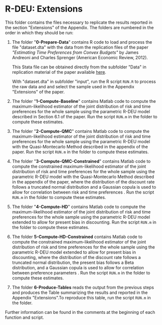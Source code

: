 # R-DEU: Extensions

This folder contains the files necessary to replicate the results reported in
the section "Extensions" of the Appendix. The folders are numbered in the order
in which they should be run:

1. The folder "**0-Prepare-Data**" contains R code to load and process the file
   "dataset.dta" with the data from the replication files of the paper
   *"Estimating Time Preferences from Convex Budgets"* by James Andreoni and
   Charles Sprenger (American Economic Review, 2012).

   This Stata file can be obtained directly from the subfolder "Data" in
   replication material of the paper available
   [here](https://www.aeaweb.org/articles?id=10.1257/aer.102.7.3333).

   With "dataset.dta" in subfolder "input", run the R script `RUN.R` to process
   the raw data and and select the sample used in the Appendix "Extensions" of
   the paper.

2. The folder "**1-Compute-Baseline**" contains Matlab code to compute the
   maximum-likelihood estimator of the joint distribution of risk and time
   preferences for the whole sample using the parametric R-DEU model described
   in Section 6.1 of the paper. Run the script `RUN.m` in the folder to compute
   these estimates.

3. The folder "**2-Compute-QMC**" contains Matlab code to compute the
   maximum-likelihood estimator of the joint distribution of risk and time
   preferences for the whole sample using the parametric R-DEU model with the
   Quasi-Montecarlo Method described in the appendix of the paper. Run the
   script `RUN.m` in the folder to compute these estimates.

4. The folder "**3-Compute-QMC-Constrained**" contains Matlab code to compute
   the constrained maximum-likelihood estimator of the joint distribution of
   risk and time preferences for the whole sample using the parametric R-DEU
   model with the Quasi-Montecarlo Method described in the appendix of the
   paper, where the distribution of the discount rate follows a truncated normal
   distribution and a Gaussian copula is used to allow for correlation between
   risk and time preferences . Run the script `RUN.m` in the folder to compute
   these estimates.

5. The folder "**4-Compute-HD**" contains Matlab code to compute the
   maximum-likelihood estimator of the joint distribution of risk and time
   preferences for the whole sample using the parametric R-DEU model extended to
   allow for present bias in discounting. Run the script `RUN.m` in the folder
   to compute these estimates.

6. The folder **5-Compute-HD-Constrained** contains Matlab code to compute the
   constrained maximum-likelihood estimator of the joint distribution of risk
   and time preferences for the whole sample using the parametric R-DEU model
   extended to allow for present bias in discounting, where the distribution of
   the discount rate follows a truncated normal distribution, the present bias
   follows a Beta distribution, and a Gaussian copula is used to allow for
correlation between preference parameters . Run the script `RUN.m` in the folder
   to compute these estimates.

7. The folder **6-Produce-Tables** reads the output from the previous steps and
   produces the Table summarizing the results and reported in the Appendix
   "Extensions".To reproduce this table, run the script `RUN.m` in the folder.

Further information can be found in the comments at the beginning of each
function and script.
